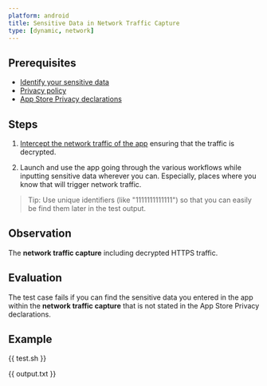 ```yaml
---
platform: android
title: Sensitive Data in Network Traffic Capture
type: [dynamic, network]
---
```


## Prerequisites

- [Identify your sensitive data](MASTG-KNOW-0001)
- [Privacy policy](MASTG-TECH-0001)
- [App Store Privacy declarations](MASTG-TECH-0001)

## Steps

1. [Intercept the network traffic of the app](https://mas.owasp.org/MASTG/techniques/android/MASTG-TECH-0011/) ensuring that the traffic is decrypted.

2. Launch and use the app going through the various workflows while inputting sensitive data wherever you can. Especially, places where you know that will trigger network traffic.

> Tip: Use unique identifiers (like "1111111111111") so that you can easily be find them later in the test output.

## Observation

The **network traffic capture** including decrypted HTTPS traffic.

## Evaluation

The test case fails if you can find the sensitive data you entered in the app within the **network traffic capture** that is not stated in the App Store Privacy declarations.

## Example

{{ test.sh }}

{{ output.txt }}
